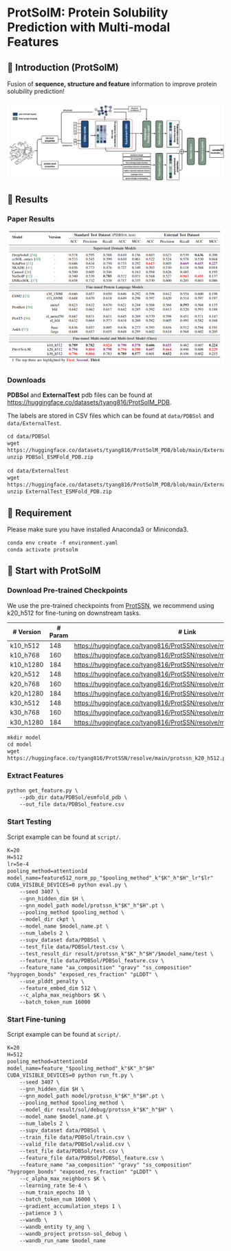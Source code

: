 # ProtSolM: Protein Solubility Prediction with Multi-modal Features

## 🚀 Introduction (ProtSolM)

Fusion of **sequence, structure and feature** information to improve protein solubility prediction!

<img src="img/architecture.png" alt="architecture">

## 📑 Results

### Paper Results

<img src="img/result.png" alt="result">

### Downloads

**PDBSol** and **ExternalTest** pdb files can be found at https://huggingface.co/datasets/tyang816/ProtSolM_PDB.

The labels are stored in CSV files which can be found at `data/PDBSol` and `data/ExternalTest`.

```shell
cd data/PDBSol
wget https://huggingface.co/datasets/tyang816/ProtSolM_PDB/blob/main/ExternalTest_ESMFold_PDB.zip
unzip PDBSol_ESMFold_PDB.zip

cd data/ExternalTest
wget https://huggingface.co/datasets/tyang816/ProtSolM_PDB/blob/main/ExternalTest_ESMFold_PDB.zip
unzip ExternalTest_ESMFold_PDB.zip
```

## 🛫 Requirement

Please make sure you have installed Anaconda3 or Miniconda3.

```shell
conda env create -f environment.yaml
conda activate protsolm
```

## 🧬 Start with ProtSolM

### Download Pre-trained Checkpoints

We use the pre-trained checkpoints from [ProtSSN](https://github.com/tyang816/ProtSSN), we recommend using k20_h512 for fine-tuning on downstream tasks.

| # Version | # Param | # Link                                                       |
| --------- | ------- | ------------------------------------------------------------ |
| k10_h512  | 148     | https://huggingface.co/tyang816/ProtSSN/resolve/main/protssn_k10_h512.pt |
| k10_h768  | 160     | https://huggingface.co/tyang816/ProtSSN/resolve/main/protssn_k10_h768.pt |
| k10_h1280 | 184     | https://huggingface.co/tyang816/ProtSSN/resolve/main/protssn_k10_h1280.pt |
| k20_h512  | 148     | https://huggingface.co/tyang816/ProtSSN/resolve/main/protssn_k20_h512.pt |
| k20_h768  | 160     | https://huggingface.co/tyang816/ProtSSN/resolve/main/protssn_k20_h768.pt |
| k20_h1280 | 184     | https://huggingface.co/tyang816/ProtSSN/resolve/main/protssn_k20_h1280.pt |
| k30_h512  | 148     | https://huggingface.co/tyang816/ProtSSN/resolve/main/protssn_k30_h512.pt |
| k30_h768  | 160     | https://huggingface.co/tyang816/ProtSSN/resolve/main/protssn_k30_h768.pt |
| k30_h1280 | 184     | https://huggingface.co/tyang816/ProtSSN/resolve/main/protssn_k30_h1280.pt |

```shell
mkdir model
cd model
wget https://huggingface.co/tyang816/ProtSSN/resolve/main/protssn_k20_h512.pt
```

### Extract Features

```shell
python get_feature.py \
    --pdb_dir data/PDBSol/esmfold_pdb \
    --out_file data/PDBSol_feature.csv
```

### Start Testing

Script example can be found at `script/`.

```shell
K=20
H=512
lr=5e-4
pooling_method=attention1d
model_name=feature512_norm_pp_"$pooling_method"_k"$K"_h"$H"_lr"$lr"
CUDA_VISIBLE_DEVICES=0 python eval.py \
    --seed 3407 \
    --gnn_hidden_dim $H \
    --gnn_model_path model/protssn_k"$K"_h"$H".pt \
    --pooling_method $pooling_method \
    --model_dir ckpt \
    --model_name $model_name.pt \
    --num_labels 2 \
    --supv_dataset data/PDBSol \
    --test_file data/PDBSol/test.csv \
    --test_result_dir result/protssn_k"$K"_h"$H"/$model_name/test \
    --feature_file data/PDBSol/PDBSol_feature.csv \
    --feature_name "aa_composition" "gravy" "ss_composition" "hygrogen_bonds" "exposed_res_fraction" "pLDDT" \
    --use_plddt_penalty \
    --feature_embed_dim 512 \
    --c_alpha_max_neighbors $K \
    --batch_token_num 16000
```

### Start Fine-tuning

Script example can be found at `script/`.

```shell
K=20
H=512
pooling_method=attention1d
model_name=feature_"$pooling_method"_k"$K"_h"$H"
CUDA_VISIBLE_DEVICES=0 python run_ft.py \
    --seed 3407 \
    --gnn_hidden_dim $H \
    --gnn_model_path model/protssn_k"$K"_h"$H".pt \
    --pooling_method $pooling_method \
    --model_dir result/sol/debug/protssn_k"$K"_h"$H" \
    --model_name $model_name.pt \
    --num_labels 2 \
    --supv_dataset data/PDBSol \
    --train_file data/PDBSol/train.csv \
    --valid_file data/PDBSol/valid.csv \
    --test_file data/PDBSol/test.csv \
    --feature_file data/PDBSol/PDBSol_feature.csv \
    --feature_name "aa_composition" "gravy" "ss_composition" "hygrogen_bonds" "exposed_res_fraction" "pLDDT" \
    --c_alpha_max_neighbors $K \
    --learning_rate 5e-4 \
    --num_train_epochs 10 \
    --batch_token_num 16000 \
    --gradient_accumulation_steps 1 \
    --patience 3 \
    --wandb \
    --wandb_entity ty_ang \
    --wandb_project protssn-sol_debug \
    --wandb_run_name $model_name
```
